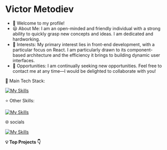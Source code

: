 # Victor Metodiev

- 👋 Welcome to my profile!
- 😃 About Me: I am an open-minded and friendly individual with a strong ability to quickly grasp new concepts and ideas. I am dedicated and hardworking.
- 👀 Interests: My primary interest lies in front-end development, with a particular focus on React. I am particularly drawn to its component-based architecture and the efficiency it brings to building dynamic user interfaces.
- 🚀 Opportunities: I am continually seeking new opportunities. Feel free to contact me at any time—I would be delighted to collaborate with you!

🔨 Main Tech Stack:

[![My Skills](https://skillicons.dev/icons?i=js,html,css,react,redux,typescript)](https://skillicons.dev)

⭐ Other Skills:

[![My Skills](https://skillicons.dev/icons?i=bootstrap,firebase,vite,webpack,tailwindcss,git,cpp,c,npm,vscode)](https://skillicons.dev)

🌐 socials

[![My Skills](https://skillicons.dev/icons?i=linkedin)](https://www.linkedin.com/in/victor-metodiev/)

**💡 Top Projects  👇**

<!---
ViktorMetodiev13/ViktorMetodiev13 is a ✨ special ✨ repository because its `README.md` (this file) appears on your GitHub profile.
You can click the Preview link to take a look at your changes.
--->
